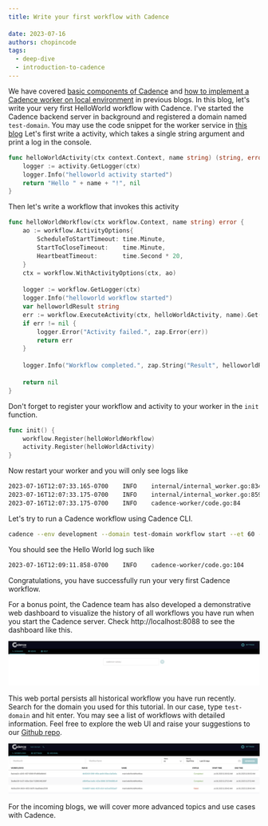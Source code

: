 ```yaml
---
title: Write your first workflow with Cadence

date: 2023-07-16
authors: chopincode
tags:
  - deep-dive
  - introduction-to-cadence
---
```


We have covered [basic components of Cadence](./2023-06-28-components-of-cadence-application-setup.md) and [how to implement a Cadence worker on local environment](./2023-07-05-implement-cadence-worker-from-scratch.md) in previous blogs. In this blog, let's write your very first HelloWorld workflow with Cadence. I've started the Cadence backend server in background and registered a domain named `test-domain`. You may use the code snippet for the worker service in [this blog](./2023-07-05-implement-cadence-worker-from-scratch.md)  Let's first write a activity, which takes a single string argument and print a log in the console.

```go
func helloWorldActivity(ctx context.Context, name string) (string, error) {
	logger := activity.GetLogger(ctx)
	logger.Info("helloworld activity started")
	return "Hello " + name + "!", nil
}
```

Then let's write a workflow that invokes this activity
```go
func helloWorldWorkflow(ctx workflow.Context, name string) error {
	ao := workflow.ActivityOptions{
		ScheduleToStartTimeout: time.Minute,
		StartToCloseTimeout:    time.Minute,
		HeartbeatTimeout:       time.Second * 20,
	}
	ctx = workflow.WithActivityOptions(ctx, ao)

	logger := workflow.GetLogger(ctx)
	logger.Info("helloworld workflow started")
	var helloworldResult string
	err := workflow.ExecuteActivity(ctx, helloWorldActivity, name).Get(ctx, &helloworldResult)
	if err != nil {
		logger.Error("Activity failed.", zap.Error(err))
		return err
	}

	logger.Info("Workflow completed.", zap.String("Result", helloworldResult))

	return nil
}
```

Don't forget to register your workflow and activity to your worker in the `init` function.
```go
func init() {
    workflow.Register(helloWorldWorkflow)
    activity.Register(helloWorldActivity)
}
```

Now restart your worker and you will only see logs like
```bash
2023-07-16T12:07:33.165-0700    INFO    internal/internal_worker.go:834 Started Workflow Worker     {"Domain": "test-domain", "TaskList": "test-worker", "WorkerID": "13585@uber-C02F18EQMD6R@test-worker@42f8a76f-cc42-4a0d-a001-7f7959d5d623"}
2023-07-16T12:07:33.175-0700    INFO    internal/internal_worker.go:859 Started Activity Worker     {"Domain": "test-domain", "TaskList": "test-worker", "WorkerID": "13585@uber-C02F18EQMD6R@test-worker@42f8a76f-cc42-4a0d-a001-7f7959d5d623"}
2023-07-16T12:07:33.175-0700    INFO    cadence-worker/code.go:84       Started Worker.     {"worker": "test-worker"}
```

Let's try to run a Cadence workflow using Cadence CLI.
```bash
cadence --env development --domain test-domain workflow start --et 60 --tl test-worker --workflow_type main.helloWorldWorkflow --input '"World"'
```

You should see the Hello World log such like
```bash
2023-07-16T12:09:11.858-0700    INFO    cadence-worker/code.go:104      Workflow completed. {"Domain": "test-domain", "TaskList": "test-worker", "WorkerID": "13585@uber-C02F18EQMD6R@test-worker@42f8a76f-cc42-4a0d-a001-7f7959d5d623", "WorkflowType": "main.helloWorldWorkflow", "WorkflowID": "8cb7fb2a-243b-43f8-82d9-48d758c9d62f", "RunID": "3c070007-89c3-4e00-a039-19a86b2f9224", "Result": "Hello World!"}
```

Congratulations, you have successfully run your very first Cadence workflow.

For a bonus point, the Cadence team has also developed a demonstrative web dashboard to visualize the history of all workflows you have run when you start the Cadence server. Check http://localhost:8088 to see the dashboard like this.

![cadencde-ui](./cadence_ui.png)

This web portal persists all historical workflow you have run recently. Search for the domain you used for this tutorial. In our case, type `test-domain` and hit enter. You may see a list of workflows with detailed information. Feel free to explore the web UI and raise your suggestions to our [Github repo](https://github.com/cadence-workflow/cadence-web).

![cadence-ui-detailed](./cadence_ui_detailed.png)

For the incoming blogs, we will cover more advanced topics and use cases with Cadence.
